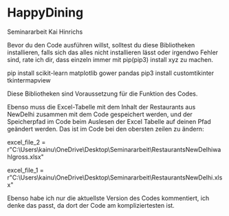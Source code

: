 # HappyDining
Seminararbeit Kai Hinrichs

Bevor du den Code ausführen willst, solltest du diese Bibliotheken installieren, falls sich das alles nicht installieren lässt oder irgendwo Fehler sind, rate ich dir, dass einzeln immer mit pip(pip3) install xyz zu machen.

pip install scikit-learn matplotlib gower pandas 
pip3 install customtikinter tkintermapview

Diese Bibliotheken sind Voraussetzung für die Funktion des Codes.

Ebenso muss die Excel-Tabelle mit dem Inhalt der Restaurants aus NewDelhi zusammen mit dem Code gespeichert werden, und der Speicherpfad im Code beim Auslesen der Excel Tabelle auf deinen Pfad geändert werden.
Das ist im Code bei den obersten zeilen zu ändern: 

excel_file_2 = r"C:\Users\kainu\OneDrive\Desktop\Seminararbeit\RestaurantsNewDelhiwahlgross.xlsx"

excel_file_1 = r"C:\Users\kainu\OneDrive\Desktop\Seminararbeit\RestaurantsNewDelhi.xlsx"

Ebenso habe ich nur die aktuellste Version des Codes kommentiert, ich denke das passt, da dort der Code am kompliziertesten ist. 


